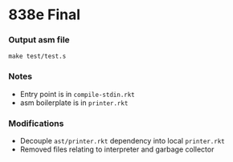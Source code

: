 # 838e Final

### Output asm file
```
make test/test.s
```

### Notes
- Entry point is in `compile-stdin.rkt`
- asm boilerplate is in `printer.rkt`

### Modifications
- Decouple `ast/printer.rkt` dependency into local `printer.rkt`
- Removed files relating to interpreter and garbage collector